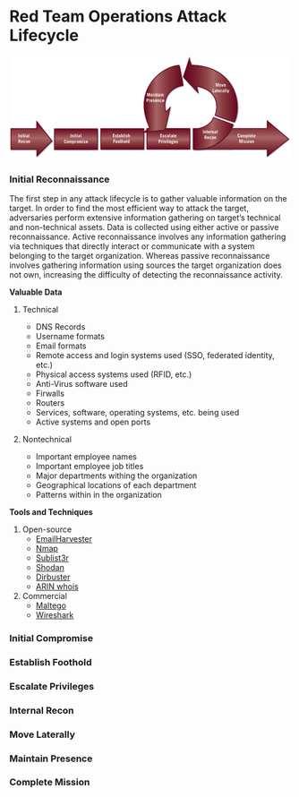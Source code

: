 # Red Team Operations Attack Lifecycle

![Attack Lifecycle](static/attack_lifecycle.png)

### Initial Reconnaissance
The first step in any attack lifecycle is to gather valuable information on the target. In order to find the most efficient way to attack the target, adversaries perform extensive information gathering on target’s technical and non-technical assets. Data is collected using either active or passive reconnaissance. Active reconnaissance involves any information gathering via techniques that directly interact or communicate with a system belonging to the target organization. Whereas passive reconnaissance involves gathering information using sources the target organization does not own, increasing the difficulty of detecting the reconnaissance activity.

**Valuable Data**
1. Technical
    * DNS Records
    * Username formats
    * Email formats
    * Remote access and login systems used (SSO, federated identity, etc.)
    * Physical access systems used (RFID, etc.)
    * Anti-Virus software used
    * Firwalls
    * Routers
    * Services, software, operating systems, etc. being used
    * Active systems and open ports

2. Nontechnical
    * Important employee names
    * Important employee job titles
    * Major departments withing the organization
    * Geographical locations of each department
    * Patterns within in the organization

**Tools and Techniques**
1. Open-source
    * [EmailHarvester](https://github.com/maldevel/EmailHarvester)
    * [Nmap](https://github.com/nmap/nmap)
    * [Sublist3r](https://github.com/aboul3la/Sublist3r)
    * [Shodan](https://www.shodan.io/)
    * [Dirbuster]()
    * [ARIN whois](https://whois.arin.net/ui/)
2. Commercial
    * [Maltego](https://docs.maltego.com/support/home)
    * [Wireshark](https://www.wireshark.org/)

### Initial Compromise



### Establish Foothold



### Escalate Privileges



### Internal Recon



### Move Laterally



### Maintain Presence



### Complete Mission
